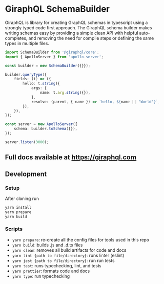 # GiraphQL SchemaBuilder

GiraphQL is library for creating GraphQL schemas in typescript using a strongly typed code first
approach. The GiraphQL schema builder makes writing schemas easy by providing a simple clean API
with helpful auto-completes, and removing the need for compile steps or defining the same types in
multiple files.

```typescript
import SchemaBuilder from '@giraphql/core';
import { ApolloServer } from 'apollo-server';

const builder = new SchemaBuilder({}});

builder.queryType({
    fields: (t) => ({
        hello: t.string({
            args: {
                name: t.arg.string({}),
            },
            resolve: (parent, { name }) => `hello, ${name || 'World'}`,
        }),
    }),
});

const server = new ApolloServer({
    schema: builder.toSchema({}),
});

server.listen(3000);
```

## Full docs available at https://giraphql.com

## Development

### Setup

After cloning run

```bash
yarn install
yarn prepare
yarn build
```

### Scripts

-   `yarn prepare`: re-create all the config files for tools used in this repo
-   `yarn build`: builds .js and .d.ts files
-   `yarn clean`: removes all build artifacts for code and docs
-   `yarn lint {path to file/directory}`: runs linter (eslint)
-   `yarn jest {path to file/directory}`: run run tests
-   `yarn test`: runs typechecking, lint, and tests
-   `yarn prettier`: formats code and docs
-   `yarn type`: run typechecking
